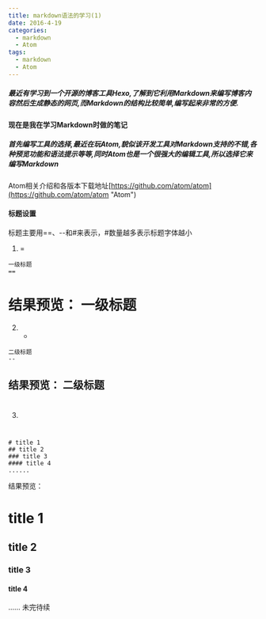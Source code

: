 ```yaml
---
title: markdown语法的学习(1)
date: 2016-4-19
categories:
  - markdown
  - Atom
tags:
  - markdown
  - Atom
---
```

##### 最近有学习到一个开源的博客工具Hexo,了解到它利用Markdown来编写博客内容然后生成静态的网页,而Markdown的结构比较简单,编写起来非常的方便.
#### 现在是我在学习Markdown时做的笔记

##### 首先编写工具的选择,最近在玩Atom,貌似该开发工具对Markdown支持的不错,各种预览功能和语法提示等等,同时Atom也是一个很强大的编辑工具,所以选择它来编写Markdown
Atom相关介绍和各版本下载地址[https://github.com/atom/atom](https://github.com/atom/atom "Atom")


#### 标题设置
标题主要用==、--和#来表示，#数量越多表示标题字体越小

1. =

```
一级标题
==
```
结果预览：
一级标题
==
2. -

```
二级标题
--
```
结果预览：
二级标题
--
3. #

```
# title 1
## title 2
### title 3
#### title 4
......
```
结果预览：
# title 1
## title 2
### title 3
#### title 4
......
未完待续
